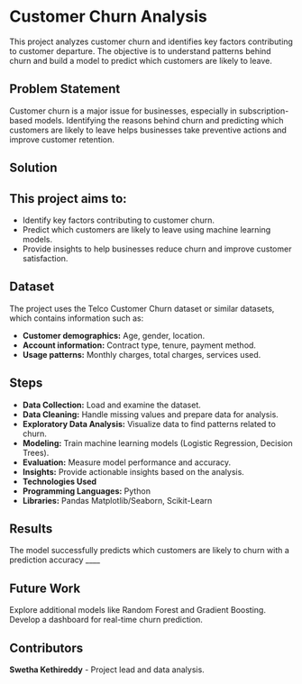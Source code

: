 # Customer Churn Analysis
This project analyzes customer churn and identifies key factors contributing to customer departure. The objective is to understand patterns behind churn and build a model to predict which customers are likely to leave.

## Problem Statement
Customer churn is a major issue for businesses, especially in subscription-based models. Identifying the reasons behind churn and predicting which customers are likely to leave helps businesses take preventive actions and improve customer retention.

## Solution
## This project aims to:

- Identify key factors contributing to customer churn.
- Predict which customers are likely to leave using machine learning models.
- Provide insights to help businesses reduce churn and improve customer satisfaction.

## Dataset
The project uses the Telco Customer Churn dataset or similar datasets, which contains information such as:

- **Customer demographics:** Age, gender, location.
- **Account information:** Contract type, tenure, payment method.
- **Usage patterns:** Monthly charges, total charges, services used.
  
## Steps
- **Data Collection:** Load and examine the dataset.
- **Data Cleaning:** Handle missing values and prepare data for analysis.
- **Exploratory Data Analysis:** Visualize data to find patterns related to churn.
- **Modeling:** Train machine learning models (Logistic Regression, Decision Trees).
- **Evaluation:** Measure model performance and accuracy.
- **Insights:** Provide actionable insights based on the analysis.
- **Technologies Used**
- **Programming Languages:** Python
- **Libraries:**
Pandas
Matplotlib/Seaborn,
Scikit-Learn

## Results
The model successfully predicts which customers are likely to churn with a prediction accuracy ____

## Future Work
Explore additional models like Random Forest and Gradient Boosting.
Develop a dashboard for real-time churn prediction.

## Contributors
**Swetha Kethireddy** - Project lead and data analysis.




